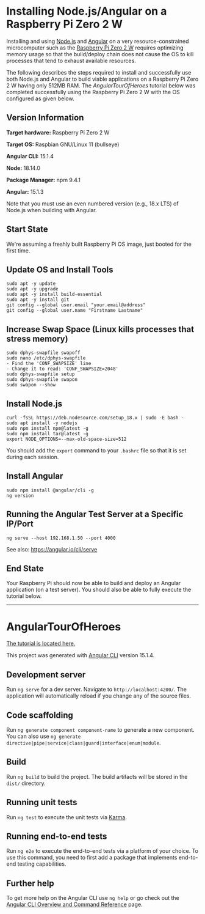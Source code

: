# Installing Node.js/Angular on a Raspberry Pi Zero 2 W

Installing and using [Node.js](https://nodejs.org/en/) and [Angular](https://angular.io/) on a very resource-constrained microcomputer such as the [Raspberry Pi Zero 2 W](https://www.raspberrypi.com/products/raspberry-pi-zero-2-w/) requires optimizing memory usage so that the build/deploy chain does not cause the OS to kill processes that tend to exhaust available resources.

The following describes the steps required to install and successfully use both Node.js and Angular to build viable applications on a Raspberry Pi Zero 2 W having only 512MB RAM. The _AngularTourOfHeroes_ tutorial below was completed successfully using the Raspberry Pi Zero 2 W with the OS configured as given below.

## Version Information

**Target hardware:** Raspberry Pi Zero 2 W

**Target OS:** Raspbian GNU/Linux 11 (bullseye)

**Angular CLI:** 15.1.4

**Node:** 18.14.0

**Package Manager:** npm 9.4.1

**Angular:** 15.1.3

Note that you must use an even numbered version (e.g., 18.x LTS) of Node.js when building with Angular.

## Start State

We're assuming a freshly built Raspberry Pi OS image, just booted for the first time.

## Update OS and Install Tools
```
sudo apt -y update
sudo apt -y upgrade
sudo apt -y install build-essential
sudo apt -y install git
git config --global user.email "your.email@address"
git config --global user.name "Firstname Lastname"
```

## Increase Swap Space (Linux kills processes that stress memory)
```
sudo dphys-swapfile swapoff
sudo nano /etc/dphys-swapfile
- Find the 'CONF_SWAPSIZE' line
- Change it to read: 'CONF_SWAPSIZE=2048'
sudo dphys-swapfile setup
sudo dphys-swapfile swapon
sudo swapon --show
```

## Install Node.js
```
curl -fsSL https://deb.nodesource.com/setup_18.x | sudo -E bash -
sudo apt install -y nodejs
sudo npm install npm@latest -g
sudo npm install tar@latest -g
export NODE_OPTIONS=--max-old-space-size=512
```

You should add the `export` command to your `.bashrc` file so that it is set during each session.

## Install Angular
```
sudo npm install @angular/cli -g
ng version
```

## Running the Angular Test Server at a Specific IP/Port
```
ng serve --host 192.168.1.50 --port 4000
```

See also: https://angular.io/cli/serve

## End State

Your Raspberry Pi should now be able to build and deploy an Angular application (on a test server). You should also be able to fully execute the tutorial below.

<hr>

# AngularTourOfHeroes

[The tutorial is located here.](https://angular.io/tutorial/tour-of-heroes)

This project was generated with [Angular CLI](https://github.com/angular/angular-cli) version 15.1.4.

## Development server

Run `ng serve` for a dev server. Navigate to `http://localhost:4200/`. The application will automatically reload if you change any of the source files.

## Code scaffolding

Run `ng generate component component-name` to generate a new component. You can also use `ng generate directive|pipe|service|class|guard|interface|enum|module`.

## Build

Run `ng build` to build the project. The build artifacts will be stored in the `dist/` directory.

## Running unit tests

Run `ng test` to execute the unit tests via [Karma](https://karma-runner.github.io).

## Running end-to-end tests

Run `ng e2e` to execute the end-to-end tests via a platform of your choice. To use this command, you need to first add a package that implements end-to-end testing capabilities.

## Further help

To get more help on the Angular CLI use `ng help` or go check out the [Angular CLI Overview and Command Reference](https://angular.io/cli) page.
